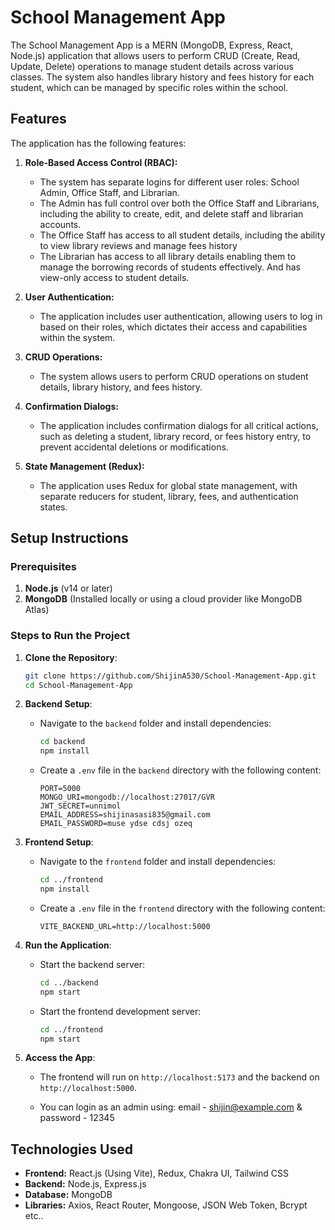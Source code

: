 # School Management App

The School Management App is a MERN (MongoDB, Express, React, Node.js) application that allows users to perform CRUD (Create, Read, Update, Delete) operations to manage student details across various classes. The system also handles library history and fees history for each student, which can be managed by specific roles within the school.

## Features

The application has the following features:

1. **Role-Based Access Control (RBAC):**
   - The system has separate logins for different user roles: School Admin, Office Staff, and Librarian.
   - The Admin has full control over both the Office Staff and Librarians, including the ability to create, edit, and delete staff and librarian accounts.
   - The Office Staff has access to all student details, including the ability to view library reviews and manage fees history
   - The Librarian has access to all library details enabling them to manage the borrowing records of students effectively. And has view-only access to student details.

2. **User Authentication:**
   - The application includes user authentication, allowing users to log in based on their roles, which dictates their access and capabilities within the system.

3. **CRUD Operations:**
   - The system allows users to perform CRUD operations on student details, library history, and fees history.

4. **Confirmation Dialogs:**
   - The application includes confirmation dialogs for all critical actions, such as deleting a student, library record, or fees history entry, to prevent accidental deletions or modifications.

5. **State Management (Redux):**
   - The application uses Redux for global state management, with separate reducers for student, library, fees, and authentication states.

## Setup Instructions

### Prerequisites

1. **Node.js** (v14 or later)
2. **MongoDB** (Installed locally or using a cloud provider like MongoDB Atlas)

### Steps to Run the Project

1. **Clone the Repository**:
   ```bash
   git clone https://github.com/ShijinA530/School-Management-App.git
   cd School-Management-App

2. **Backend Setup**:
   - Navigate to the `backend` folder and install dependencies:
     ```bash
     cd backend
     npm install
     ```
   - Create a `.env` file in the `backend` directory with the following content:
     ```
     PORT=5000
     MONGO_URI=mongodb://localhost:27017/GVR
     JWT_SECRET=unnimol
     EMAIL_ADDRESS=shijinasasi835@gmail.com
     EMAIL_PASSWORD=muse ydse cdsj ozeq
     ```

3. **Frontend Setup**:
   - Navigate to the `frontend` folder and install dependencies:
     ```bash
     cd ../frontend
     npm install
     ```
   - Create a `.env` file in the `frontend` directory with the following content:
     ```
     VITE_BACKEND_URL=http://localhost:5000
     ```

4. **Run the Application**:
   - Start the backend server:
     ```bash
     cd ../backend
     npm start
     ```
   - Start the frontend development server:
     ```bash
     cd ../frontend
     npm start
     ```

5. **Access the App**:
   - The frontend will run on `http://localhost:5173` and the backend on `http://localhost:5000`.

   - You can login as an admin using:
      email - shijin@example.com &
      password - 12345

## Technologies Used

- **Frontend:** React.js (Using Vite), Redux, Chakra UI, Tailwind CSS
- **Backend:** Node.js, Express.js
- **Database:** MongoDB
- **Libraries:** Axios, React Router, Mongoose, JSON Web Token, Bcrypt etc..